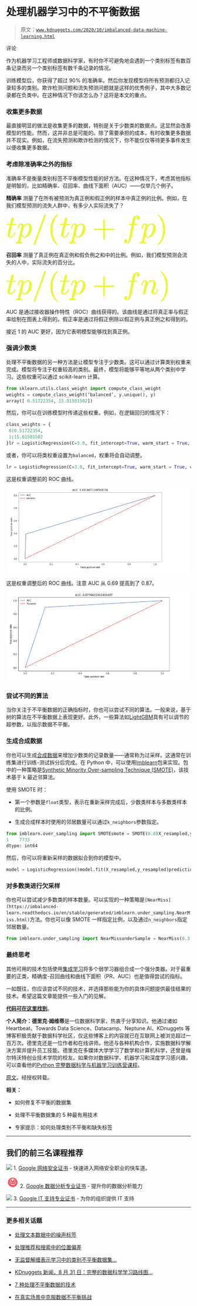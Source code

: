 # 处理机器学习中的不平衡数据

> 原文：[`www.kdnuggets.com/2020/10/imbalanced-data-machine-learning.html`](https://www.kdnuggets.com/2020/10/imbalanced-data-machine-learning.html)

评论

作为机器学习工程师或数据科学家，有时你不可避免地会遇到一个类别标签有数百条记录而另一个类别标签有数千条记录的情况。

训练模型后，你获得了超过 90% 的准确率。然后你发现模型将所有预测都归入记录较多的类别。欺诈检测问题和流失预测问题就是这样的优秀例子，其中大多数记录都在负类中。在这种情况下你该怎么办？这将是本文的重点。

### 收集更多数据

最直接明显的做法是收集更多的数据，特别是关于少数类的数据点。这显然会改善模型的性能。然而，这并非总是可能的。除了需要承担的成本，有时收集更多数据并不现实。例如，在流失预测和欺诈检测的情况下，你不能仅仅等待更多事件发生以便收集更多数据。

### 考虑除准确率之外的指标

准确率不是衡量类别标签不平衡模型性能的好方法。在这种情况下，考虑其他指标是明智的，比如精确率、召回率、曲线下面积（AUC）——仅举几个例子。

**精确率** 测量了在所有被预测为真正例和假正例的样本中真正例的比例。例如，在我们模型预测的流失人群中，有多少人实际流失了？

![用于帖子中的图片](img/8c8a6e75ec765f13c71b170a739268d0.png)

**召回率** 测量了真正例在真正例和假负例之和中的比例。例如，我们模型预测会流失的人中，实际流失的百分比。

![用于帖子中的图片](img/d9823a244fcef9c52f95a711414e44ad.png)

AUC 是通过接收器操作特性（ROC）曲线获得的。该曲线是通过将真正率与假正率绘制在图表上得到的。假正率是通过将假正例除以假正例与真正例之和得到的。

接近 1 的 AUC 更好，因为它表明模型能够找到真正例。

### 强调少数类

处理不平衡数据的另一种方法是让模型专注于少数类。这可以通过计算类别权重来完成。模型将专注于权重较高的类别。最终，模型将能够平等地从两个类别中学习。这些权重可以通过 scikit-learn 计算。

```py
from sklearn.utils.class_weight import compute_class_weight
weights = compute_class_weight(‘balanced’, y.unique(), y)
array([ 0.51722354, 15.01501502])
```

然后，你可以在训练模型时传递这些权重。例如，在逻辑回归的情况下：

```py
class_weights = {
 0:0.51722354,
 1:15.01501502
}lr = LogisticRegression(C=3.0, fit_intercept=True, warm_start = True, class_weight=class_weights)
```

或者，你可以将类权重设置为`balanced`，权重将会自动调整。

```py
lr = LogisticRegression(C=3.0, fit_intercept=True, warm_start = True, class_weight=’balanced’)
```

这是权重调整前的 ROC 曲线。

![Image for post](img/72c19a66abae792bd28fd187eb3cf048.png)

这是权重调整后的 ROC 曲线。注意 AUC 从 0.69 提高到了 0.87。

![Image for post](img/4613bff2ccc6dc6c1ca9df6fcd6f086f.png)

### 尝试不同的算法

当你关注于不平衡数据的正确指标时，你也可以尝试不同的算法。一般来说，基于树的算法在不平衡数据上表现更好。此外，一些算法如[LightGBM](https://heartbeat.fritz.ai/lightgbm-a-highly-efficient-gradient-boosting-decision-tree-53f62276de50)具有可以调节的超参数，以指示数据不平衡。

### 生成合成数据

你也可以生成[合成数据](https://heartbeat.fritz.ai/synthetic-data-a-bridge-over-the-data-moat-29f392a52f27)来增加少数类的记录数量——通常称为过采样。这通常在训练集进行训练-测试拆分后完成。在 Python 中，可以使用[Imblearn](https://github.com/scikit-learn-contrib/imbalanced-learn)包来实现。包中的一种策略是[Synthetic Minority Over-sampling Technique (SMOTE)](https://imbalanced-learn.readthedocs.io/en/stable/generated/imblearn.over_sampling.SMOTE.html)，该技术基于 k 最近邻算法。

使用 SMOTE 时：

+   第一个参数是`float`类型，表示在重新采样完成后，少数类样本与多数类样本的比例。

+   生成合成样本时使用的邻居数量可以通过`k_neighbors`参数指定。

```py
from imblearn.over_sampling import SMOTEsmote = SMOTE(0.8)X_resampled,y_resampled = smote.fit_resample(X.values,y.values)pd.Series(y_resampled).value_counts()0    9667
1    7733 
dtype: int64
```

然后，你可以将重新采样的数据拟合到你的模型中。

```py
model = LogisticRegression()model.fit(X_resampled,y_resampled)predictions = model.predict(X_test)
```

### 对多数类进行欠采样

你也可以尝试减少多数类的样本数量。可以实现的一种策略是`[NearMiss](https://imbalanced-learn.readthedocs.io/en/stable/generated/imblearn.under_sampling.NearMiss.html)`方法。你也可以像 SMOTE 一样指定比例，以及通过`n_neighbors`指定邻居数量。

```py
from imblearn.under_sampling import NearMissunderSample = NearMiss(0.3,random_state=1545)pd.Series(y_resampled).value_counts()0  1110 1  333 dtype: int64
```

### 最终思考

其他可用的技术包括使用[集成学习](https://heartbeat.fritz.ai/a-guide-to-ensemble-learning-390027fe38b8)将多个弱学习器组合成一个强分类器。对于最重要的正类，精确度-召回曲线和曲线下面积（PR、AUC）也是值得尝试的指标。

一如既往，你应该尝试不同的技术，并选择那些能为你的具体问题提供最佳结果的技术。希望这篇文章能提供一些入门的见解。

**[代码可在这里找到](https://github.com/mwitiderrick/imbalanced-data)**。

**个人简介：德里克·姆维蒂**是一位数据科学家，热衷于分享知识。他通过诸如 Heartbeat、Towards Data Science、Datacamp、Neptune AI、KDnuggets 等博客积极贡献于数据科学社区，仅这些博客上的内容就已在互联网上被浏览超过一百万次。德里克还是一位作者和在线讲师。他还与各种机构合作，实施数据科学解决方案并提升员工技能。德里克在多媒体大学学习了数学和计算机科学，还曾是梅尔特沃特创业技术学院的校友。如果你对数据科学、机器学习和深度学习感兴趣，可以查看他的[Python 完整数据科学与机器学习训练营课程](https://www.udemy.com/course/data-science-bootcamp-in-python/?referralCode=9F6DFBC3F92C44E8C7F4)。

[原文](https://heartbeat.fritz.ai/dealing-with-imbalanced-data-in-machine-learning-18e45fea7bb5)。经授权转载。

**相关：**

+   如何修复不平衡的数据集

+   处理不平衡数据集的 5 种最有用技术

+   专家提示：如何处理类别不平衡和缺失标签

* * *

## 我们的前三名课程推荐

![](img/0244c01ba9267c002ef39d4907e0b8fb.png) 1\. [Google 网络安全证书](https://www.kdnuggets.com/google-cybersecurity) - 快速进入网络安全职业的快车道。

![](img/e225c49c3c91745821c8c0368bf04711.png) 2\. [Google 数据分析专业证书](https://www.kdnuggets.com/google-data-analytics) - 提升你的数据分析能力

![](img/0244c01ba9267c002ef39d4907e0b8fb.png) 3\. [Google IT 支持专业证书](https://www.kdnuggets.com/google-itsupport) - 为你的组织提供 IT 支持

* * *

### 更多相关话题

+   [处理文本数据中的噪声标签](https://www.kdnuggets.com/2023/04/dealing-noisy-labels-text-data.html)

+   [处理推荐和搜索中的位置偏差](https://www.kdnuggets.com/2023/03/dealing-position-bias-recommendations-search.html)

+   [无监督解缠表示学习中的类别不平衡数据集…](https://www.kdnuggets.com/2023/01/unsupervised-disentangled-representation-learning-class-imbalanced-dataset-elastic-infogan.html)

+   [KDnuggets 新闻，8 月 31 日：完整的数据科学学习路线图…](https://www.kdnuggets.com/2022/n35.html)

+   [7 种处理不平衡数据的技术](https://www.kdnuggets.com/2017/06/7-techniques-handle-imbalanced-data.html)

+   [在真实场景中克服数据不平衡挑战](https://www.kdnuggets.com/2023/07/overcoming-imbalanced-data-challenges-realworld-scenarios.html)
